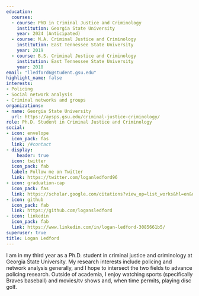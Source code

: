 ```yaml
---
education:
  courses:
  - course: PhD in Criminal Justice and Criminology
    institution: Georgia State University
    year: 2024 (Anticipated)
  - course: M.A. Criminal Justice and Criminology
    institution: East Tennessee State University
    year: 2019
  - course: B.S. Criminal Justice and Criminology
    institution: East Tennessee State University
    year: 2018
email: "lledford6@student.gsu.edu"
highlight_name: false
interests:
- Policing
- Social network analysis
- Criminal networks and groups
organizations:
- name: Georgia State University
  url: https://aysps.gsu.edu/criminal-justice-criminology/
role: Ph.D. Student in Criminal Justice and Criminology
social:
- icon: envelope
  icon_pack: fas
  link: /#contact
- display:
    header: true
  icon: twitter
  icon_pack: fab
  label: Follow me on Twitter
  link: https://twitter.com/loganledford96
- icon: graduation-cap
  icon_pack: fas
  link: https://scholar.google.com/citations?view_op=list_works&hl=en&user=Z9Y5uRQAAAAJ
- icon: github
  icon_pack: fab
  link: https://github.com/logansledford
- icon: linkedin
  icon_pack: fab
  link: https://www.linkedin.com/in/logan-ledford-3085661b5/
superuser: true
title: Logan Ledford
---
```


I am in my third year as a Ph.D. student in criminal justice and criminology at Georgia State University. My research interests include policing and network analysis generally, and I hope to intersect the two fields to advance policing research. Outside of academia, I enjoy watching sports (specifically Braves baseball) and movies/tv shows and, when time permits, playing disc golf.  
